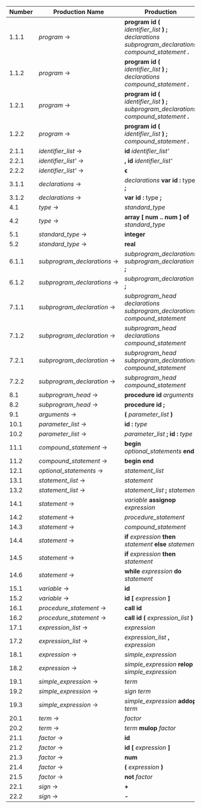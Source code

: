 | Number       | Production Name             | Production |
|--------------|-----------------------------|------------|
|  1.1.1       | *program* →                 | **program** **id** **(** *identifier_list* **)** **;** *declarations* *subprogram_declarations* *compound_statement* **.** |
|  1.1.2       | *program* →                 | **program** **id** **(** *identifier_list* **)** **;** *declarations* *compound_statement* **.** |
|  1.2.1       | *program* →                 | **program** **id** **(** *identifier_list* **)** **;** *subprogram_declarations* *compound_statement* **.** |
|  1.2.2       | *program* →                 | **program** **id** **(** *identifier_list* **)** **;** *compound_statement* **.** |
|  2.1.1       | *identifier_list* →         | **id** *identifier_list'* |
|  2.2.1       | *identifier_list'* →        | **,** **id** *identifier_list'* |
|  2.2.2       | *identifier_list'* →        | **ϵ**
|  3.1.1       | *declarations* →            | *declarations* **var** **id** **:** type **;** |
|  3.1.2       | *declarations* →            | **var** **id** **:** type **;** |
|  4.1         | *type* →                    | *standard_type* |
|  4.2         | *type* →                    | **array** **[** **num** **\.\.** **num** **]** **of** *standard_type* |
|  5.1         | *standard_type* →           | **integer** |
|  5.2         | *standard_type* →           | **real** |
|  6.1.1       | *subprogram_declarations* → | *subprogram_declarations* *subprogram_declaration* **;** |
|  6.1.2       | *subprogram_declarations* → | *subprogram_declaration* **;** |
|  7.1.1       | *subprogram_declaration* →  | *subprogram_head* *declarations* *subprogram_declarations* *compound_statement* |
|  7.1.2       | *subprogram_declaration* →  | *subprogram_head* *declarations* *compound_statement* |
|  7.2.1       | *subprogram_declaration* →  | *subprogram_head* *subprogram_declarations* *compound_statement* |
|  7.2.2       | *subprogram_declaration* →  | *subprogram_head* *compound_statement* |
|  8.1         | *subprogram_head* →         | **procedure** **id** *arguments* **;** |
|  8.2         | *subprogram_head* →         | **procedure** **id** **;** |
|  9.1         | *arguments* →               | **(** *parameter_list* **)** |
| 10.1         | *parameter_list* →          | **id** **:** *type* |
| 10.2         | *parameter_list* →          | *parameter_list* **;** **id** **:** *type* |
| 11.1         | *compound_statement* →      | **begin** *optional_statements* **end** |
| 11.2         | *compound_statement* →      | **begin** **end** |
| 12.1         | *optional_statements* →     | *statement_list* |
| 13.1         | *statement_list* →          | *statement* |
| 13.2         | *statement_list* →          | *statement_list* **;** *statement* |
| 14.1         | *statement* →               | *variable* **assignop** *expression* |
| 14.2         | *statement* →               | *procedure_statement* |
| 14.3         | *statement* →               | *compound_statement* |
| 14.4         | *statement* →               | **if** *expression* **then** *statement* **else** *statement* |
| 14.5         | *statement* →               | **if** *expression* **then** *statement* |
| 14.6         | *statement* →               | **while** *expression* **do** *statement* |
| 15.1         | *variable* →                | **id** |
| 15.2         | *variable* →                | **id** **[** *expression* **]** |
| 16.1         | *procedure_statement* →     | **call** **id** |
| 16.2         | *procedure_statement* →     | **call** **id** **(** *expression_list* **)** |
| 17.1         | *expression_list* →         | *expression* |
| 17.2         | *expression_list* →         | *expression_list* **,** *expression* |
| 18.1         | *expression* →              | *simple_expression* |
| 18.2         | *expression* →              | *simple_expression* **relop** *simple_expression* |
| 19.1         | *simple_expression* →       | *term* |
| 19.2         | *simple_expression* →       | *sign* *term* |
| 19.3         | *simple_expression* →       | *simple_expression* **addop** *term* |
| 20.1         | *term* →                    | *factor* |
| 20.2         | *term* →                    | *term* **mulop** *factor* |
| 21.1         | *factor* →                  | **id** |
| 21.2         | *factor* →                  | **id** **[** *expression* **]** |
| 21.3         | *factor* →                  | **num** |
| 21.4         | *factor* →                  | **(** *expression* **)** |
| 21.5         | *factor* →                  | **not** *factor* |
| 22.1         | *sign* →                    | **+** |
| 22.2         | *sign* →                    | **-** |
